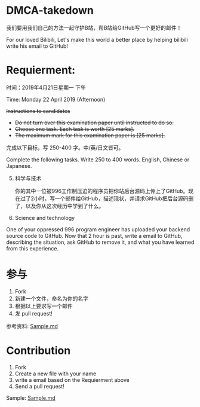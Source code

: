 # DMCA-takedown

我们要用我们自己的方法一起守护B站，帮B站给GitHub写一个更好的邮件！

For our loved Bilibili, Let's make this world a better place by helping bilibili write his email to GitHub!

# Requierment:

时间：2019年4月21日星期一 下午

Time: Monday 22 April 2019 (Afternoon)

~~Instructions to candidates~~
* ~~Do not turn over this examination paper until instructed to do so.~~
* ~~Choose one task. Each task is worth [25 marks].~~
* ~~The maximum mark for this examination paper is [25 marks].~~

完成以下目标，写 250-400 字。中/英/日文皆可。

Complete the following tasks. Write 250 to 400 words. English, Chinese or Japanese.

5. 科学与技术

   你的其中一位被996工作制压迫的程序员把你站后台源码上传上了GitHub。现在过了2小时，写一个邮件给GitHub，描述现状，并请求GitHub把后台源码删了，以及你从这次经历中学到了什么。

5. Science and technology

  One of your oppressed 996 program engineer has uploaded your backend source code to GitHub. Now that 2 hour is past, write a email to GitHub, describing the situation, ask GitHub to remove it, and what you have learned from this experience.


# 参与

1. Fork
2. 新建一个文件，命名为你的名字
3. 根据以上要求写一个邮件
4. 发 pull request!

参考资料: [Sample.md](Sample.md)

# Contribution

1. Fork
2. Create a new file with your name
3. write a email based on the Requierment above
4. Send a pull request!

Sample: [Sample.md](Sample.md)

